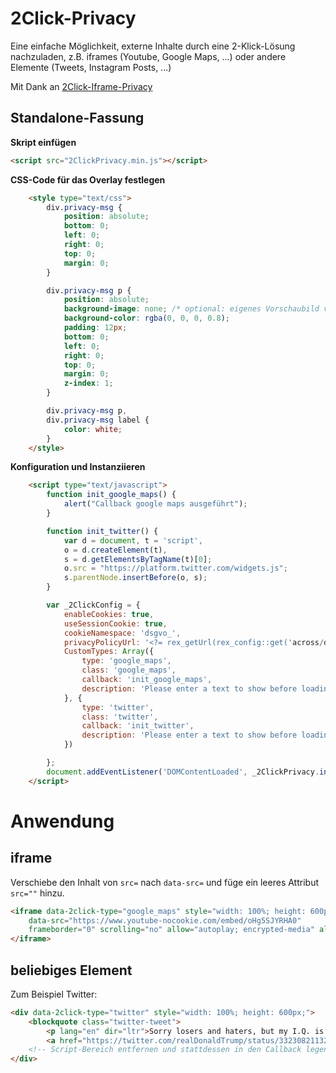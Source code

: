 # 2Click-Privacy

Eine einfache Möglichkeit, externe Inhalte durch eine 2-Klick-Lösung nachzuladen, z.B. iframes (Youtube, Google Maps, ...) oder andere Elemente (Tweets, Instagram Posts, ...)

Mit Dank an [2Click-Iframe-Privacy](https://01-scripts.github.io/2Click-Iframe-Privacy/)

## Standalone-Fassung

**Skript einfügen**

```html
<script src="2ClickPrivacy.min.js"></script>
```

**CSS-Code für das Overlay festlegen**

```html
    <style type="text/css">
        div.privacy-msg {
            position: absolute;
            bottom: 0;
            left: 0;
            right: 0;
            top: 0;
            margin: 0;
        }

        div.privacy-msg p {
            position: absolute;
            background-image: none; /* optional: eigenes Vorschaubild verwenden */
            background-color: rgba(0, 0, 0, 0.8);
            padding: 12px;
            bottom: 0;
            left: 0;
            right: 0;
            top: 0;
            margin: 0;
            z-index: 1;
        }

        div.privacy-msg p,
        div.privacy-msg label {
            color: white;
        }
    </style>
```

**Konfiguration und Instanziieren**

```html
    <script type="text/javascript">
        function init_google_maps() {
            alert("Callback google maps ausgeführt");
        }

        function init_twitter() {
            var d = document, t = 'script',
            o = d.createElement(t),
            s = d.getElementsByTagName(t)[0];
            o.src = "https://platform.twitter.com/widgets.js";
            s.parentNode.insertBefore(o, s);
        }

        var _2ClickConfig = {
            enableCookies: true,
            useSessionCookie: true,
            cookieNamespace: 'dsgvo_',
            privacyPolicyUrl: '<?= rex_getUrl(rex_config::get('across/dsgvo', 'consent_url')); ?>',
            CustomTypes: Array({
                type: 'google_maps',
                class: 'google_maps',
                callback: 'init_google_maps',
                description: 'Please enter a text to show before loading the content<br />'
            }, {
                type: 'twitter',
                class: 'twitter',
                callback: 'init_twitter',
                description: 'Please enter a text to show before loading the content<br />'
            })

        };
        document.addEventListener('DOMContentLoaded', _2ClickPrivacy.init(_2ClickConfig));
    </script>
```

# Anwendung

## iframe

Verschiebe den Inhalt von `src=` nach `data-src=` und füge ein leeres Attribut `src=""` hinzu.


```html
<iframe data-2click-type="google_maps" style="width: 100%; height: 600px;"
    data-src="https://www.youtube-nocookie.com/embed/oHg5SJYRHA0"
    frameborder="0" scrolling="no" allow="autoplay; encrypted-media" allowfullscreen>
</iframe>
```

## beliebiges Element

Zum Beispiel Twitter: 

```html
<div data-2click-type="twitter" style="width: 100%; height: 600px;">
    <blockquote class="twitter-tweet">
        <p lang="en" dir="ltr">Sorry losers and haters, but my I.Q. is one of the highest -and you all know it! Please don&#39;t feel so stupid or insecure,it&#39;s not your fault</p>&mdash; Donald J. Trump (@realDonaldTrump) 
        <a href="https://twitter.com/realDonaldTrump/status/332308211321425920?ref_src=twsrc%5Etfw">May 9, 2013</a></blockquote>
    <!-- Script-Bereich entfernen und stattdessen in den Callback legen -->
</div>
```
